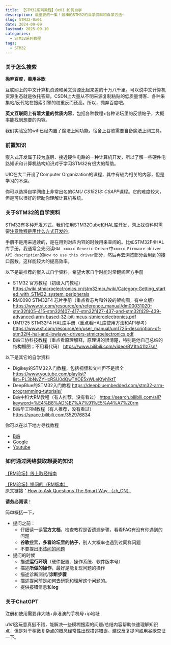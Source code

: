 ```yaml
---
title: 【STM32系列教程】0x01 如何自学
description: 最重要的一集！最棒的STM32的自学资料和自学方法~
slug: STM32-0x01
date: 2024-09-09
lastmod: 2025-09-10
categories:
  - STM32系列教程
tags:
  - STM32
---
```

### 关于怎么搜索

**抛弃百度，善用谷歌**

互联网上的中文计算机资源和英文资源比起来差的十万八千里。可以说中文计算机资源生态就是依托答辩。CSDN上大量从不明来源复制粘贴的低质量博客、各种采集站/反代站在搜索引擎的权重反而还高。所以，抛弃百度吧。

**英文互联网上有着大量的优质内容**，包括各种教程+各种论坛里的反馈帖子，大概率能找到想要的内容。

我们实验室的wifi已经内置了魔法上网功能，宿舍上谷歌需要自备魔法上网工具。

### 前置知识

嵌入式开发属于较为底层、接近硬件电路的一种计算机开发，所以了解一些硬件电路知识和计算机结构知识对于学习STM32有很大的帮助。

UIC在大二开设了Computer Organization的课程，其中有较为相关的内容，但是学习的不深。

你可以选择自学网络上非常出名的*CMU CS15213: CSAPP*课程。它的难度较大，但是可以很好的帮助你理解计算机系统。

### 关于STM32的自学资料

STM32有多种开发方式，我们使用STM32Cube和HAL库开发，网上找资料时需要<u>注意教程是用什么方式开发的</u>。

手册不是用来通读的，是在用到对应内容的时候用来查阅的。比如STM32F4HAL库手册，我通常会先阅读`HAL xxxxx Generic Driver`中`xxxxx Firmware driver API description`的`How to use this driver`部分，然后再去浏览部分会用到的接口函数。这样能较大的提高效率。

以下是最推荐的嵌入式自学资料，希望大家自学时能时常翻阅官方手册

- STM32 官方教程（初级入门教程）
  https://wiki.stmicroelectronics.cn/stm32mcu/wiki/Category:Getting_started_with_STM32_system_peripherals
- RM0090 STM32F4 芯片手册（重点看芯片和外设的架构图，有中文版）
  https://www.st.com/resource/en/reference_manual/dm00031020-stm32f405-415-stm32f407-417-stm32f427-437-and-stm32f429-439-advanced-arm-based-32-bit-mcus-stmicroelectronics.pdf
- UM1725 STM32F4 HAL库手册（重点看HAL库使用方法和API参考）
  https://www.st.com/resource/en/user_manual/um1725-description-of-stm32f4-hal-and-lowlayer-drivers-stmicroelectronics.pdf
- B站江协科技教程（重点看原理解释，原理讲的很清楚，特别是他自己总结的结构框图；不用看代码）
  https://www.bilibili.com/video/BV1th411z7sn/

以下是其它的自学资料

- Digikey的STM32入门教程，包括视频和文档但不是很全
  https://www.youtube.com/playlist?list=PL3bNyZYHcRSU0dQwTXOE5xWLeKfyh1ktT
- DeepBlue的STM32入门教程
  https://deepbluembedded.com/stm32-arm-programming-tutorials/
- B站中科大RM教程（有人推荐，没有看过）
  https://search.bilibili.com/all?keyword=%E4%B8%AD%E7%A7%91%E5%A4%A7%20rm
- B站华工RM教程（有人推荐，没有看过）
  https://space.bilibili.com/352976834

你可以在以下地方寻找教程

- [B站](https://bilibili.com)
- [Google](https://google.com)
- [Youtube](https://youtube.com)

### 如何通过网络获取想要的知识

[【RM论坛】线上取经指南](https://bbs.robomaster.com/article/810113)

[【RM论坛】提问的（RM版本）](https://bbs.robomaster.com/article/810096)  
原文链接：[How to Ask Questions The Smart Way （zh_CN）](https://github.com/ryanhanwu/How-To-Ask-Questions-The-Smart-Way/blob/main/README-zh_CN.md)

**请务必阅读**！

简单概括一下，

- 提问之前：
    - 仔细读一读**官方文档**，检查教程是否遗漏步骤，看看FAQ有没有你遇到的问题
    - **谷歌**搜索，**多看论坛里的帖子**，别人大概率也遇到过同样问题
    - 不要提出[不该问的问题](https://github.com/ryanhanwu/How-To-Ask-Questions-The-Smart-Way/blob/main/README-zh_CN.md#%E4%B8%8D%E8%AF%A5%E9%97%AE%E7%9A%84%E9%97%AE%E9%A2%98)
- 提问的时候
    - 描述**运行环境**（硬件配置、操作系统、软件版本号）
    - 描述**所做的操作**，最好是能复现问题的操作
    - 描述诊断测试/**诊断步骤**
    - 描述提问前是如何去研究和理解这个问题的。
    - 提供报错信息和**log**

### 关于ChatGPT

注册和使用需要非大陆+非港澳的手机号+ip地址

u1s1这玩意真挺不错，能解决一些模糊搜索的问题/总结内容帮助快速理解知识点，但是对于稍微复杂点的概念经常性出现描述错误。建议反复提问或用谷歌查证一下。
